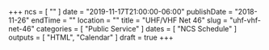+++
ncs = [ "" ]
date = "2019-11-17T21:00:00-06:00"
publishDate = "2018-11-26"
endTime = ""
location = ""
title = "UHF/VHF Net 46"
slug = "uhf-vhf-net-46"
categories = [ "Public Service" ]
dates = [ "NCS Schedule" ]
outputs = [ "HTML", "Calendar" ]
draft = true
+++
